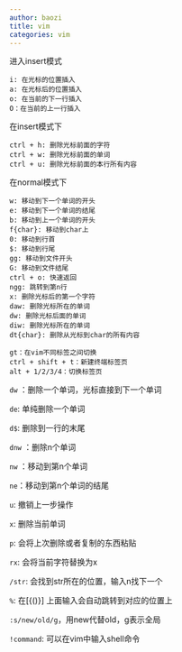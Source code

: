 ```yaml
---
author: baozi
title: vim
categories: vim
---
```


进入insert模式

```
i: 在光标的位置插入
a: 在光标后的位置插入
o: 在当前的下一行插入 
O：在当前的上一行插入
```

在insert模式下

```
ctrl + h: 删除光标前面的字符 
ctrl + w: 删除光标前面的单词
ctrl + u: 删除光标前面的本行所有内容
```

在normal模式下

```
w: 移动到下一个单词的开头
e: 移动到下一个单词的结尾
b: 移动到上一个单词的开头
f{char}: 移动到char上
0: 移动到行首
$: 移动到行尾
gg: 移动到文件开头
G: 移动到文件结尾
ctrl + o: 快速返回
ngg: 跳转到第n行
x: 删除光标后的第一个字符
daw: 删除光标所在的单词
dw: 删除光标后面的单词
diw: 删除光标所在的单词
dt{char}: 删除从光标到char的所有内容
```

```
gt：在vim不同标签之间切换
ctrl + shift + t：新建终端标签页
alt + 1/2/3/4：切换标签页
```

`dw` ：删除一个单词，光标直接到下一个单词

`de`: 单纯删除一个单词

`d$`: 删除到一行的末尾

`dnw` ：删除n个单词

`nw` ：移动到第n个单词

`ne`：移动到第n个单词的结尾

`u`: 撤销上一步操作

`x`: 删除当前单词

`p`: 会将上次删除或者复制的东西粘贴

`rx`: 会将当前字符替换为x

`/str`: 会找到str所在的位置，输入n找下一个

`%`: 在[{()}] 上面输入会自动跳转到对应的位置上

`:s/new/old/g`，用new代替old，g表示全局

`!command`: 可以在vim中输入shell命令
